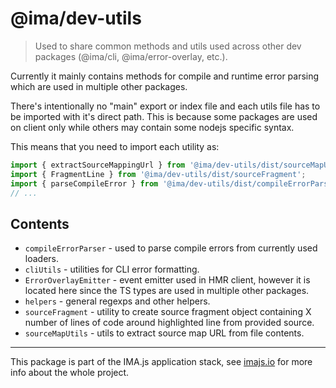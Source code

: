 # @ima/dev-utils
> Used to share common methods and utils used across other dev packages (@ima/cli, @ima/error-overlay, etc.).

Currently it mainly contains methods for compile and runtime error parsing which are used in multiple other packages.

There's intentionally no "main" export or index file and each utils file has to be imported with it's direct path. This is because some packages are used on client only while others may contain some nodejs specific syntax.

This means that you need to import each utility as:
```javascript
import { extractSourceMappingUrl } from '@ima/dev-utils/dist/sourceMapUtils';
import { FragmentLine } from '@ima/dev-utils/dist/sourceFragment';
import { parseCompileError } from '@ima/dev-utils/dist/compileErrorParser';
// ...
```


## Contents
- `compileErrorParser` - used to parse compile errors from currently used loaders.
- `cliUtils` - utilities for CLI error formatting.
- `ErrorOverlayEmitter` - event emitter used in HMR client, however it is located here since the TS types are used in multiple other packages.
- `helpers` - general regexps and other helpers.
- `sourceFragment` - utility to create source fragment object containing X number of lines of code around highlighted line from provided source.
- `sourceMapUtils` - utils to extract source map URL from file contents.

---

This package is part of the IMA.js application stack, see [imajs.io](https://imajs.io/) for more info about the whole project.

